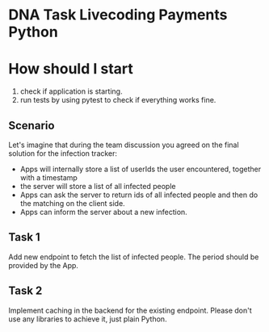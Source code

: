 # DNA Task Livecoding Payments Python

# How should I start
1. check if application is starting.
2. run tests by using pytest to check if everything works fine.

## Scenario

Let's imagine that during the team discussion you agreed on the final solution for the infection tracker:
- Apps will internally store a list of userIds the user encountered, together with a timestamp
- the server will store a list of all infected people
- Apps can ask the server to return ids of all infected people and then do the matching on the client side.
- Apps can inform the server about a new infection.

## Task 1
Add new endpoint to fetch the list of infected people. The period should be provided by the App.

## Task 2
Implement caching in the backend for the existing endpoint. Please don't use any libraries to achieve it, just plain Python.